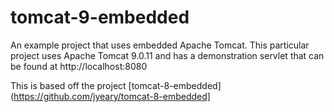 # tomcat-9-embedded
An example project that uses embedded Apache Tomcat.
This particular project uses Apache Tomcat 9.0.11 and has a demonstration servlet that can be found at http://localhost:8080

This is based off the project [tomcat-8-embedded](https://github.com/jyeary/tomcat-8-embedded]
